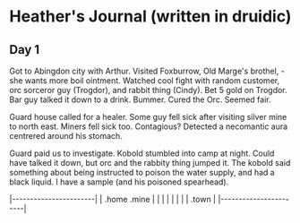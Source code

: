 # Heather's Journal (written in druidic)

## Day 1

Got to Abingdon city with Arthur. Visited Foxburrow, Old Marge's brothel, - she wants more boil ointment. Watched cool fight with random customer, orc sorceror guy (Trogdor), and rabbit thing (Cindy). Bet 5 gold on Trogdor. Bar guy talked it down to a drink. Bummer. Cured the Orc. Seemed fair.

Guard house called for a healer. Some guy fell sick after visiting silver mine to north east. Miners fell sick too. Contagious? Detected a necomantic aura centrered around his stomach.

Guard paid us to investigate. Kobold stumbled into camp at night. Could have talked it down, but orc and the rabbity thing jumped it. The kobold said something about being instructed to poison the water supply, and had a black liquid. I have a sample (and his poisoned spearhead).

   |-----------------------|
   |       .home    .mine  |
   |                       |
   |                       |
   |                       |
   |       .town           |
   |-----------------------|


